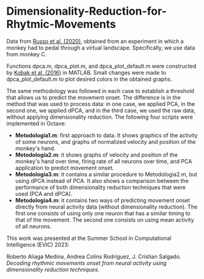 # Dimensionality-Reduction-for-Rhytmic-Movements
Data from [Russo et al. (2020)](https://github.com/aarusso/trajectory-divergence), obtained from an experiment in which a monkey had to pedal through a virtual landscape. Specifically, we use data from monkey C. 

Functions dpca.m, dpca_plot.m, and dpca_plot_default.m were constructed by [Kobak et al. (2016)](https://elifesciences.org/articles/10989) in MATLAB. Small changes were made to dpca_plot_default.m to plot desired colors in the obtained graphs.

The same methodology was followed in each case to establish a threshold that allows us to predict the movement onset. The difference is in the method that was used to process data: in one case, we applied PCA, in the second one, we applied dPCA, and in the third case, we used the raw data, without applying dimensionality reduction. The following four scripts were implemented in Octave:

* **Metodologia1.m**: first approach to data. It shows graphics of the activity of some neurons, and graphs of normalized velocity and position of the monkey's hand.
* **Metodologia2.m**: it shows graphs of velocity and position of the monkey's hand over time, firing rate of all neurons over time, and PCA application to predict movement onset.
* **Metodologia3.m**: it contains a similar procedure to Metodologia2.m, but using dPCA instead of PCA. It also shows a comparison between the performance of both dimensionality reduction techniques that were used (PCA and dPCA).
* **Metodologia4.m**: it contains two ways of predicting movement onset directly from neural activity data (without dimensionality reduction). The first one consists of using only one neuron that has a similar timing to that of the movement. The second one consists on using mean activity of all neurons.

This work was presented at the Summer School in Computational Intelligence (EVIC) 2023:

Roberto Aliaga Medina, Andrea Colins Rodríguez, J. Cristian Salgado. *Decoding rhythmic movements onset from neural activity using dimensionality reduction techniques.* 
